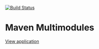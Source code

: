 [![Build Status](https://travis-ci.org/bertRC/maven-multimodules.svg?branch=master)](https://travis-ci.org/bertRC/maven-multimodules)

# Maven Multimodules

[View application](https://itpark-multimodule-bertrc.herokuapp.com/)